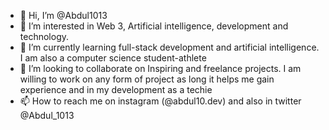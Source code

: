 - 👋 Hi, I’m @Abdul1013
- 👀 I’m interested in Web 3, Artificial intelligence, development and technology. 
- 🌱 I’m currently learning full-stack development and artificial intelligence. I am also a computer science student-athlete 
- 💞️ I’m looking to collaborate on Inspiring and freelance projects. I am willing to work on any form of project as long it helps me gain experience and in my development as a techie
- 📫 How to reach me on instagram (@abdul10.dev) and also in twitter @Abdul_1013

<!---
Abdul1013/Abdul1013 is a ✨ special ✨ repository because its `README.md` (this file) appears on your GitHub profile.
You can click the Preview link to take a look at your changes.
--->

